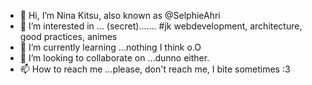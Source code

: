 - 👋 Hi, I’m Nina Kitsu, also known as @SelphieAhri
- 👀 I’m interested in ... (secret)....... #jk webdevelopment, architecture, good practices, animes
- 🌱 I’m currently learning ...nothing I think o.O
- 💞️ I’m looking to collaborate on ...dunno either.
- 📫 How to reach me ...please, don't reach me, I bite sometimes :3
